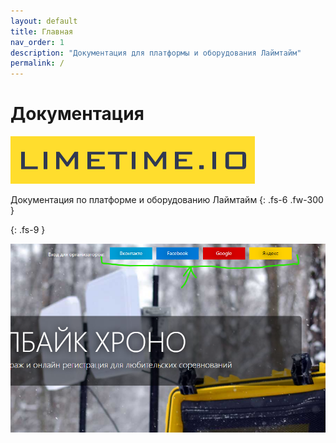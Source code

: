 ```yaml
---
layout: default
title: Главная
nav_order: 1
description: "Документация для платформы и оборудования Лаймтайм"
permalink: /
---
```



# Документация

![Limetime.io](/images/limetime-io.png)

Документация по платформе и оборудованию Лаймтайм
{: .fs-6 .fw-300 }



{: .fs-9 }
<!---
Just the Docs gives your documentation a jumpstart with a responsive Jekyll theme that is easily customizable and hosted on GitHub Pages.
{: .fs-6 .fw-300 }

[Get started now](#getting-started){: .btn .btn-primary .fs-5 .mb-4 .mb-md-0 .mr-2 } [View it on GitHub](https://github.com/just-the-docs/just-the-docs){: .btn .fs-5 .mb-4 .mb-md-0 }

---
-->


![This is an image](/images/home-login.png)
